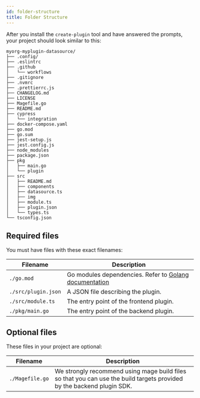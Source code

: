 ```yaml
---
id: folder-structure
title: Folder Structure
---
```


After you install the `create-plugin` tool and have answered the prompts, your project should look similar to this:

```
myorg-myplugin-datasource/
├── .config/
├── .eslintrc
├── .github
│   └── workflows
├── .gitignore
├── .nvmrc
├── .prettierrc.js
├── CHANGELOG.md
├── LICENSE
├── Magefile.go
├── README.md
├── cypress
│   └── integration
├── docker-compose.yaml
├── go.mod
├── go.sum
├── jest-setup.js
├── jest.config.js
├── node_modules
├── package.json
├── pkg
│   ├── main.go
│   └── plugin
├── src
│   ├── README.md
│   ├── components
│   ├── datasource.ts
│   ├── img
│   ├── module.ts
│   ├── plugin.json
│   └── types.ts
└── tsconfig.json
```

## Required files

You must have files with these exact filenames:

| Filename            | Description                                                                          |
| ------------------- | ------------------------------------------------------------------------------------ |
| `./go.mod`          | Go modules dependencies. Refer to [Golang documentation](https://golang.org/cmd/go/#hdr-The_go_mod_file) |
| `./src/plugin.json` | A JSON file describing the plugin.                                                    |
| `./src/module.ts`   | The entry point of the frontend plugin.                                             |
| `./pkg/main.go`     | The entry point of the backend plugin.                                                |

## Optional files

These files in your project are optional:

| Filename        | Description                                                                                                                                |
| --------------- | ------------------------------------------------------------------------------------------------------------------------------------------ |
| `./Magefile.go` | We strongly recommend using mage build files so that you can use the build targets provided by the backend plugin SDK. |
